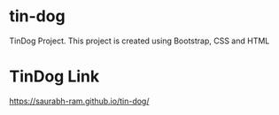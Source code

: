 # tin-dog
TinDog Project. This project is created using Bootstrap, CSS and HTML

# TinDog Link
https://saurabh-ram.github.io/tin-dog/
